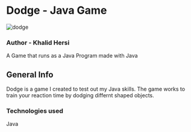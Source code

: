 # Dodge - Java Game
![dodge](https://user-images.githubusercontent.com/84135155/163594811-30455089-689c-453d-ba34-6a93596098de.png)

### Author - Khalid Hersi 
A Game that runs as a Java Program made with Java

## General Info
Dodge is a game I created to test out my Java skills. The game works to train your reaction time by dodging differnt shaped objects. 

### Technologies used
Java
